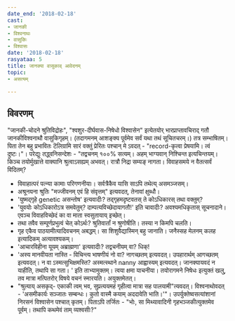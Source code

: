 ```yaml
---
date_end: '2018-02-18'
cast:
- जानकी
- विश्वनाथः
- वासुकिः
- विश्वासः
date: '2018-02-18'
rasyataa: 5
title: जानक्या वासुकाव् आवेदनम्
topic:
- असत्यम्

---
```


## विवरणम्
"जानकी-चोदने श्रुतिविद्रोहः", "श्वशुर-दीर्घवास-निषेधो विश्वासेन" इत्येतयोर् भारप्राप्तावचिराद् गतौ जानकीविश्वनाथौ वासुकिगृहम्। (तदागमनम् आशङ्क्य पूर्वमेव सर्वं यथा तथं सूचितचरम्।) तत्र सम्भाषितम्। पिता तेन बहु प्रभावितः टॆलिग्रामि सारं वक्तुं प्रेरितः पश्चान् मे ऽवदत् - "record-कृत्वा प्रेषयामि। त्वं दुष्टः।"। परेद्युः तद्ध्वनिसन्देशः - "तद्वचनम् १००% सत्यम्। अहम् भाग्यवान् निश्चिन्त इत्यचिन्तयम्। किञ्च तयोर्मुखात्ते वाक्यानि श्रुत्वाऽसह्यम् अभवत्। रात्रौ निद्रा सम्यङ् नागता। विवाहसमये न वैतत्सर्वं विदितम्?
- विवाहात्परं पत्न्या कामाः परिगणनीयाः। सर्वत्रैकैव यासि साऽपि तथेत्य् असमञ्जसम्।
- अश्रूनयना श्रुतिः "मज्जीवनम् एवं हि संवृत्तम्" इत्यवदत्, तेनावां क्षुब्धौ।
- 'युष्मद्गृहे genetic असन्तोष' इत्यवादीः? तद्गृहमदृष्टवतस् ते कोऽधिकारस् तथा वक्तुम्?
- 'युवयोः कोऽधिकारोऽत्र समवेतुम्? दाम्पत्यविच्छेदायागतौ!' इति चावादीः? अवश्यमधिकृतास् सूचनादाने। एवञ्च विवाहविच्छेदं का वा माता स्वसुतायाय् इच्छेत्।
- तथा तवैव सम्पूर्णप्रभुत्वं चेत् कोऽर्थः? श्रुतिवार्तां न श्रुणोषीति। तस्या न किमपि चलति।
- गृह एकैव पाठयामीत्यादिवचनम् अबद्धम्। सा शिशुवैद्यास्मिन् बहु जानाति। जनैस्सह मेलनम् कलह इत्यादिकम् अत्यावश्यकम्।
- 'आचारविहीना यूयम् अब्राह्मणा' इत्यवादीः? तद्वचनीयम् वा? धिक्!
- 'अस्य मानवीयता नास्ति - विचिन्त्य भाषणीयं नो वा? नागच्छतम् इत्यवदत्। उपहारार्थम् आगच्छतम् इत्यवदत्। न वा ऽस्मत्सुभिक्षमस्ति? अस्मत्स्थाने nanny आह्वास्यम् इत्यवदत्। जानक्यायवदं न याहीति, तथापि सा गता। ' इति ताभ्यामुक्तम्।
त्वया क्षमा याचनीया। तयोरागमने निषेधः इत्युक्तं‌ खलु, तव मात्रा मत्पितरोर् विषये वचनं स्मारयति। अयुक्तमेतत्।
- "श्रुत्याय् असकृद्- एकाकी त्वम् भव, सुप्रत्ययमहं गृहीत्वा मात्रा सह पालयामी"त्यवदत्।
विश्वनाथोवदत् - 'असमीकार्यः सञ्जातः सम्बन्धः। कुतो वास्मै कयाम् अददावेति भाति।'"।
उपर्युक्तेष्वसत्यांशानां निरसनं विश्वासेन पश्चात् कृतम्। पिताऽपि तर्जितः - "भोः, सा मिथ्यावादिनी गृहभञ्जकीत्युक्तमेव पूर्वम्। तथापि कथमेवं ताम् व्यश्वसीः?"

